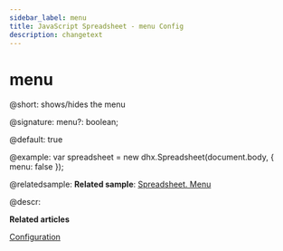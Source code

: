 ```yaml
---
sidebar_label: menu
title: JavaScript Spreadsheet - menu Config
description: changetext
---
```


# menu

@short: shows/hides the menu

@signature: menu?: boolean;

@default: true

@example:
var spreadsheet = new dhx.Spreadsheet(document.body, {
	menu: false
});

@relatedsample:
**Related sample**: [Spreadsheet. Menu](https://snippet.dhtmlx.com/uulux27v)

@descr:

**Related articles**

[Configuration](configuration.md#menu)
